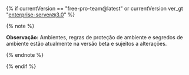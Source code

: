 {% if currentVersion == "free-pro-team@latest" or currentVersion ver_gt "enterprise-server@3.0" %}

{% note %}

**Observação:** Ambientes, regras de proteção de ambiente e segredos de ambiente estão atualmente na versão beta e sujeitos a alterações.

{% endnote %}

{% endif %}
